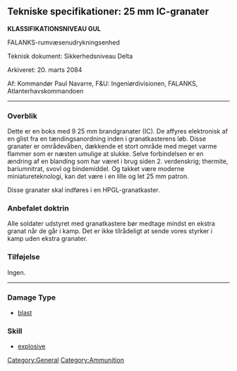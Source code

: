 ## Tekniske specifikationer: 25 mm IC-granater

**KLASSIFIKATIONSNIVEAU GUL**

FALANKS-rumvæsenudrykningsenhed

Teknisk dokument: Sikkerhedsniveau Delta

Arkiveret: 20. marts 2084

Af: Kommandør Paul Navarre, F&U: Ingeniørdivisionen, FALANKS,
Atlanterhavskommandoen

------------------------------------------------------------------------

### Overblik

Dette er en boks med 9 25 mm brandgranater (IC). De affyres elektronisk
af en glist fra en tændingsanordning inden i granatkasterens løb. Disse
granater er områdevåben, dækkende et stort område med meget varme
flammer som er næsten umulige at slukke. Selve forbindelsen er en
ændring af en blanding som har været i brug siden 2. verdenskrig;
thermite, bariumnitrat, svovl og bindemiddel. Og takket være moderne
miniatureteknologi, kan det være i en lille og let 25 mm patron.

Disse granater skal indføres i en HPGL-granatkaster.

### Anbefalet doktrin

Alle soldater udstyret med granatkastere bør medtage mindst en ekstra
granat når de går i kamp. Det er ikke tilrådeligt at sende vores styrker
i kamp uden ekstra granater.

### Tilføjelse

Ingen.

------------------------------------------------------------------------

### Damage Type

- [blast](Damage/blast "wikilink")

### Skill

- [explosive](Skills/explosive "wikilink")

[Category:General](Category:General "wikilink")
[Category:Ammunition](Category:Ammunition "wikilink")